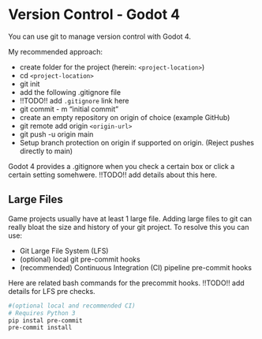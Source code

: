# Version Control - Godot 4

You can use git to manage version control with Godot 4.

My recommended approach:

- create folder for the project (herein: `<project-location>`)
- cd `<project-location>`
- git init
- add the following .gitignore file
- !!TODO!! add `.gitignore` link here
- git commit - m “initial commit”
- create an empty repository on origin of choice (example GitHub)
- git remote add origin `<origin-url>`
- git push -u origin main
- Setup branch protection on origin if supported on origin. (Reject pushes directly to main)

Godot 4 provides a .gitignore when you check a certain box or click a certain setting somehwere. !!TODO!! add details about this here.

## Large Files

Game projects usually have at least 1 large file. Adding large files to git can really bloat the size and history of your git project. To resolve this you can use:

- Git Large File System (LFS)
- (optional) local git pre-commit hooks
- (recommended) Continuous Integration (CI) pipeline pre-commit hooks

Here are related bash commands for the precommit hooks. !!TODO!! add details for LFS pre checks.

```bash
#(optional local and recommended CI)
# Requires Python 3
pip instal pre-commit
pre-commit install
```
